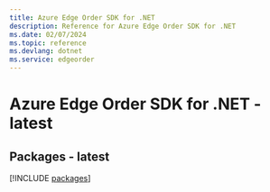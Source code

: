 ```yaml
---
title: Azure Edge Order SDK for .NET
description: Reference for Azure Edge Order SDK for .NET
ms.date: 02/07/2024
ms.topic: reference
ms.devlang: dotnet
ms.service: edgeorder
---
```

# Azure Edge Order SDK for .NET - latest
## Packages - latest
[!INCLUDE [packages](edge-order-index.md)]